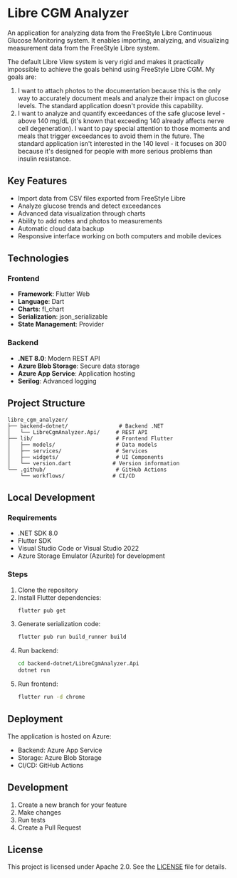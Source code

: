 # Libre CGM Analyzer

An application for analyzing data from the FreeStyle Libre Continuous Glucose Monitoring system. It enables importing, analyzing, and visualizing measurement data from the FreeStyle Libre system.

The default Libre View system is very rigid and makes it practically impossible to achieve the goals behind using FreeStyle Libre CGM. My goals are:
1. I want to attach photos to the documentation because this is the only way to accurately document meals and analyze their impact on glucose levels. The standard application doesn't provide this capability.
2. I want to analyze and quantify exceedances of the safe glucose level - above 140 mg/dL (it's known that exceeding 140 already affects nerve cell degeneration). I want to pay special attention to those moments and meals that trigger exceedances to avoid them in the future. The standard application isn't interested in the 140 level - it focuses on 300 because it's designed for people with more serious problems than insulin resistance.

## Key Features

- Import data from CSV files exported from FreeStyle Libre
- Analyze glucose trends and detect exceedances
- Advanced data visualization through charts
- Ability to add notes and photos to measurements
- Automatic cloud data backup
- Responsive interface working on both computers and mobile devices

## Technologies

### Frontend
- **Framework**: Flutter Web
- **Language**: Dart
- **Charts**: fl_chart
- **Serialization**: json_serializable
- **State Management**: Provider

### Backend
- **.NET 8.0**: Modern REST API
- **Azure Blob Storage**: Secure data storage
- **Azure App Service**: Application hosting
- **Serilog**: Advanced logging

## Project Structure

```
libre_cgm_analyzer/
├── backend-dotnet/                # Backend .NET
│   └── LibreCgmAnalyzer.Api/     # REST API
├── lib/                          # Frontend Flutter
│   ├── models/                   # Data models
│   ├── services/                 # Services
│   ├── widgets/                  # UI Components
│   └── version.dart             # Version information
└── .github/                      # GitHub Actions
    └── workflows/               # CI/CD
```

## Local Development

### Requirements
- .NET SDK 8.0
- Flutter SDK
- Visual Studio Code or Visual Studio 2022
- Azure Storage Emulator (Azurite) for development

### Steps
1. Clone the repository
2. Install Flutter dependencies:
   ```bash
   flutter pub get
   ```
3. Generate serialization code:
   ```bash
   flutter pub run build_runner build
   ```
4. Run backend:
   ```bash
   cd backend-dotnet/LibreCgmAnalyzer.Api
   dotnet run
   ```
5. Run frontend:
   ```bash
   flutter run -d chrome
   ```

## Deployment

The application is hosted on Azure:
- Backend: Azure App Service
- Storage: Azure Blob Storage
- CI/CD: GitHub Actions

## Development

1. Create a new branch for your feature
2. Make changes
3. Run tests
4. Create a Pull Request

## License

This project is licensed under Apache 2.0. See the [LICENSE](LICENSE) file for details.